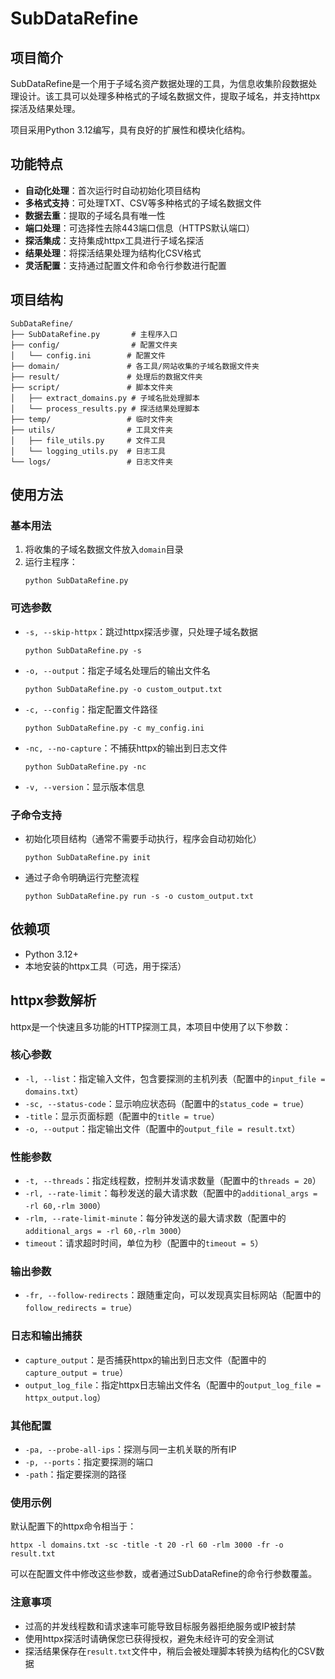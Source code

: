 # SubDataRefine

## 项目简介

SubDataRefine是一个用于子域名资产数据处理的工具，为信息收集阶段数据处理设计。该工具可以处理多种格式的子域名数据文件，提取子域名，并支持httpx探活及结果处理。

项目采用Python 3.12编写，具有良好的扩展性和模块化结构。

## 功能特点

- **自动化处理**：首次运行时自动初始化项目结构
- **多格式支持**：可处理TXT、CSV等多种格式的子域名数据文件
- **数据去重**：提取的子域名具有唯一性
- **端口处理**：可选择性去除443端口信息（HTTPS默认端口）
- **探活集成**：支持集成httpx工具进行子域名探活
- **结果处理**：将探活结果处理为结构化CSV格式
- **灵活配置**：支持通过配置文件和命令行参数进行配置

## 项目结构

```
SubDataRefine/
├── SubDataRefine.py       # 主程序入口
├── config/                # 配置文件夹
│   └── config.ini        # 配置文件
├── domain/               # 各工具/网站收集的子域名数据文件夹
├── result/               # 处理后的数据文件夹
├── script/               # 脚本文件夹
│   ├── extract_domains.py # 子域名批处理脚本
│   └── process_results.py # 探活结果处理脚本
├── temp/                 # 临时文件夹
├── utils/                # 工具文件夹
│   ├── file_utils.py     # 文件工具
│   └── logging_utils.py  # 日志工具
└── logs/                 # 日志文件夹
```

## 使用方法

### 基本用法

1. 将收集的子域名数据文件放入`domain`目录
2. 运行主程序：
   ```
   python SubDataRefine.py
   ```

### 可选参数

- `-s, --skip-httpx`：跳过httpx探活步骤，只处理子域名数据
  ```
  python SubDataRefine.py -s
  ```
  
- `-o, --output`：指定子域名处理后的输出文件名
  ```
  python SubDataRefine.py -o custom_output.txt
  ```

- `-c, --config`：指定配置文件路径
  ```
  python SubDataRefine.py -c my_config.ini
  ```
  
- `-nc, --no-capture`：不捕获httpx的输出到日志文件
  ```
  python SubDataRefine.py -nc
  ```
  
- `-v, --version`：显示版本信息

### 子命令支持

- 初始化项目结构（通常不需要手动执行，程序会自动初始化）
  ```
  python SubDataRefine.py init
  ```

- 通过子命令明确运行完整流程
  ```
  python SubDataRefine.py run -s -o custom_output.txt
  ```

## 依赖项

- Python 3.12+
- 本地安装的httpx工具（可选，用于探活）

## httpx参数解析

httpx是一个快速且多功能的HTTP探测工具，本项目中使用了以下参数：

### 核心参数

- `-l, --list`：指定输入文件，包含要探测的主机列表（配置中的`input_file = domains.txt`）
- `-sc, --status-code`：显示响应状态码（配置中的`status_code = true`）
- `-title`：显示页面标题（配置中的`title = true`）
- `-o, --output`：指定输出文件（配置中的`output_file = result.txt`）

### 性能参数

- `-t, --threads`：指定线程数，控制并发请求数量（配置中的`threads = 20`）
- `-rl, --rate-limit`：每秒发送的最大请求数（配置中的`additional_args = -rl 60,-rlm 3000`）
- `-rlm, --rate-limit-minute`：每分钟发送的最大请求数（配置中的`additional_args = -rl 60,-rlm 3000`）
- `timeout`：请求超时时间，单位为秒（配置中的`timeout = 5`）

### 输出参数

- `-fr, --follow-redirects`：跟随重定向，可以发现真实目标网站（配置中的`follow_redirects = true`）

### 日志和输出捕获

- `capture_output`：是否捕获httpx的输出到日志文件（配置中的`capture_output = true`）
- `output_log_file`：指定httpx日志输出文件名（配置中的`output_log_file = httpx_output.log`）

### 其他配置

- `-pa, --probe-all-ips`：探测与同一主机关联的所有IP
- `-p, --ports`：指定要探测的端口
- `-path`：指定要探测的路径

### 使用示例

默认配置下的httpx命令相当于：

```
httpx -l domains.txt -sc -title -t 20 -rl 60 -rlm 3000 -fr -o result.txt
```

可以在配置文件中修改这些参数，或者通过SubDataRefine的命令行参数覆盖。

### 注意事项

- 过高的并发线程数和请求速率可能导致目标服务器拒绝服务或IP被封禁
- 使用httpx探活时请确保您已获得授权，避免未经许可的安全测试
- 探活结果保存在`result.txt`文件中，稍后会被处理脚本转换为结构化的CSV数据
